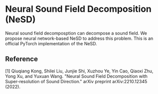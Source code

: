 # Neural Sound Field Decomposition (NeSD)

Neural sound field decomposption can decompose a sound field. We propose neural network-based NeSD to address this problem. This is an official PyTorch implementation of the NeSD.

## Reference
[1] Qiuqiang Kong, Shilei Liu, Junjie Shi, Xuzhou Ye, Yin Cao, Qiaoxi Zhu, Yong Xu, and Yuxuan Wang. "Neural Sound Field Decomposition with Super-resolution of Sound Direction." arXiv preprint arXiv:2210.12345 (2022).